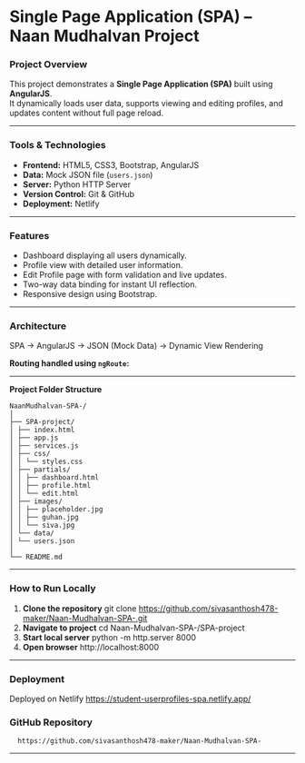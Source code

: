 # Single Page Application (SPA) – Naan Mudhalvan Project

### Project Overview
This project demonstrates a **Single Page Application (SPA)** built using **AngularJS**.  
It dynamically loads user data, supports viewing and editing profiles, and updates content without full page reload.

---

### Tools & Technologies
- **Frontend:** HTML5, CSS3, Bootstrap, AngularJS  
- **Data:** Mock JSON file (`users.json`)  
- **Server:** Python HTTP Server  
- **Version Control:** Git & GitHub  
- **Deployment:** Netlify  

---

### Features
- Dashboard displaying all users dynamically.  
- Profile view with detailed user information.  
- Edit Profile page with form validation and live updates.  
- Two-way data binding for instant UI reflection.  
- Responsive design using Bootstrap.  

---

### Architecture
SPA → AngularJS → JSON (Mock Data) → Dynamic View Rendering  

**Routing handled using `ngRoute`:**

--------------------------------------

**Project Folder Structure**
```
NaanMudhalvan-SPA-/
│
├── SPA-project/
│ ├── index.html
│ ├── app.js
│ ├── services.js
│ ├── css/
│ │ └── styles.css
│ ├── partials/
│ │ ├── dashboard.html
│ │ ├── profile.html
│ │ └── edit.html
│ ├── images/
│ │ ├── placeholder.jpg
│ │ ├── guhan.jpg
│ │ └── siva.jpg
│ └── data/
│ └── users.json
│
└── README.md
```
---------------------------------------
### How to Run Locally
1. **Clone the repository**
   git clone https://github.com/sivasanthosh478-maker/Naan-Mudhalvan-SPA-.git
2. **Navigate to project**
   cd Naan-Mudhalvan-SPA-/SPA-project
3. **Start local server**
   python -m http.server 8000
4. **Open browser**
   http://localhost:8000
--------------------------------------

### Deployment
Deployed on Netlify
      https://student-userprofiles-spa.netlify.app/

### GitHub Repository
      https://github.com/sivasanthosh478-maker/Naan-Mudhalvan-SPA-
-------------------------------------------------------------------------------------------------------------------------------------------------------------------------------------------
